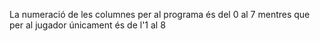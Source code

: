La numeració de les columnes per al programa és del 0 al 7 mentres que per al jugador únicament és de l'1 al 8
